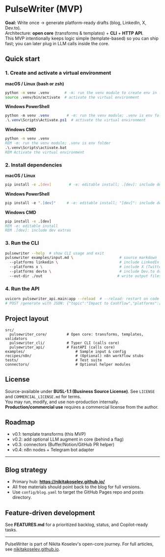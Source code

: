 # PulseWriter (MVP)

**Goal:** Write once → generate platform-ready drafts (blog, LinkedIn, X, Dev.to).  
Architecture: **open core** (transforms & templates) + **CLI** + **HTTP API**.  
This MVP intentionally keeps logic simple (template-based) so you can ship fast; you can later plug in LLM calls inside the core.

## Quick start

### 1. Create and activate a virtual environment

**macOS / Linux (bash or zsh)**

```bash
python -m venv .venv       # -m: run the venv module to create env in .venv
source .venv/bin/activate  # activate the virtual environment
```

**Windows PowerShell**

```powershell
python -m venv .venv        # -m: run the venv module; .venv is env folder
.\.venv\Scripts\Activate.ps1  # activate the virtual environment
```

**Windows CMD**

```cmd
python -m venv .venv
REM -m: run the venv module; .venv is env folder
.\.venv\Scripts\activate.bat
REM Activate the virtual environment
```

### 2. Install dependencies

**macOS / Linux**

```bash
pip install -e .[dev]        # -e: editable install; .[dev]: include dev extras
```

**Windows PowerShell**

```powershell
pip install -e ".[dev]"     # -e: editable install; "[dev]": include dev extras
```

**Windows CMD**

```cmd
pip install -e .[dev]
REM -e: editable install
REM .[dev]: include dev extras
```

### 3. Run the CLI

```bash
pulsewriter --help  # show CLI usage and exit
pulsewriter examples/input.md \                     # source markdown
  --platforms linkedin \                            # include LinkedIn draft
  --platforms x \                                   # include X (Twitter) draft
  --platforms devto \                               # include Dev.to draft
  --out-dir ./out                                  # write output files to ./out
```

### 4. Run the API

```bash
uvicorn pulsewriter_api.main:app --reload  # --reload: restart on code changes
# POST /generate with JSON: {"topic":"Impact to Cashflow","platforms":["blog","linkedin","x"]}
```

## Project layout

```
src/
  pulsewriter_core/         # Open core: transforms, templates, validators
  pulsewriter_cli/          # Typer CLI (calls core)
  pulsewriter_api/          # FastAPI (calls core)
examples/                       # Sample input & config
recipes/n8n/                    # (Optional) n8n workflow stubs
tests/                          # Test suite
connectors/                     # Optional helper modules
```

## License

Source-available under **BUSL-1.1 (Business Source License)**. See `LICENSE` and `COMMERCIAL_LICENSE.md` for terms.  
You may run, modify, and use non-production internally. **Production/commercial use** requires a commercial license from the author.

## Roadmap
- v0.1: template transforms (this MVP)
- v0.2: add optional LLM augment in core (behind a flag)
- v0.3: connectors (Buffer/Notion/GitHub PR helper)
- v0.4: n8n nodes + Telegram bot adapter


---
## Blog strategy
- Primary hub: **https://nikitakoselev.github.io/**
- All free materials should point back to the blog for full versions.
- Use `config/blog.yaml` to target the GitHub Pages repo and posts directory.

## Feature-driven development
See **FEATURES.md** for a prioritized backlog, status, and Copilot-ready tasks.

---
PulseWriter is part of Nikita Koselev's open-core journey. For full articles, see [nikitakoselev.github.io](https://nikitakoselev.github.io/).
